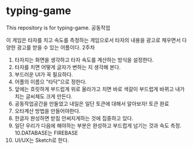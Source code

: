 # typing-game
This repository is for typing-game.
공동작업

이 게임은 타자를 치고 속도를 측정하는 게임으로서 타자의 내용을 광고로 채우면서 다양한 광고를 받을 수 있는 어플이다.
2주차
1. 타자치는 화면을 생각하고 타자 속도를 계산하는 방식을 설정한다.
2. 타자를 치면 어떻게 글자가 변하는 지 생각해 본다.
3. 부드러운 UI가 꼭 필요하다.
4. 어플의 이름으 "타닥"으로 정한다.
5. 앞에는 흐릿하게 부드럽게 위로 올라가고 치면 바로 색갈이 부드럽게 바뀌고 내가 치는 글씨체도 크게 만든다.
6. 공동작업공간을 만들었고 내일은 일단 토큰에 대해서 알아보자! 토큰 완료
7. 오타계산 방법을 만들어야한다.
8. 한글자 완성하면 받침 안써지게하는 것에 집중하고 있다.
9. 일단 우리가 다음에 해야하는 부분은 완성하고 부드럽게 넘기는 것과 속도 측정.
10.DATABASE는 FIREBASE
11. UI/UX는 Sketch로 한다.
